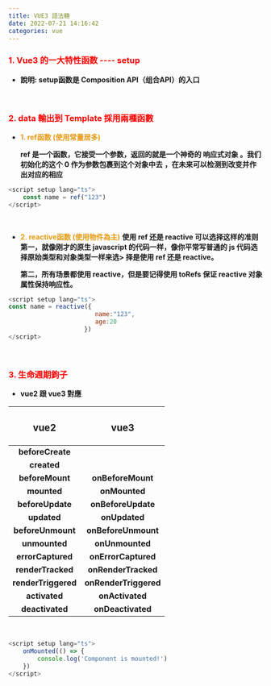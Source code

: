 ```yaml
---
title: VUE3 語法糖
date: 2022-07-21 14:16:42
categories: vue
---
```


### <font color='red'>1. Vue3 的一大特性函数 ---- setup</font>
+ **說明: setup函数是 Composition API（组合API）的入口**

<br>

### <font color='red'>2. data 輸出到 Template 採用兩種函數</font>

+ **<font color='e59911'>1. ref函数 (使用常量居多)</font>**

	**ref 是一个函数，它接受一个参数，返回的就是一个神奇的 响应式对象 。我们初始化的这个 0 作为参数包裹到这个对象中去**
	**，在未来可以检测到改变并作出对应的相应**
```js
<script setup lang="ts">
	const name = ref("123")
</script>
```

<br>

+ **<font color='e59911'>2. reactive函数 (使用物件為主)</font>**
	**使用 ref 还是 reactive 可以选择这样的准则**
	**第一，就像刚才的原生 javascript 的代码一样，像你平常写普通的 js 代码选择原始类型和对象类型一样来选> 择是使用 ref 还是 reactive。**

	**第二，所有场景都使用 reactive，但是要记得使用 toRefs 保证 reactive 对象属性保持响应性。**
```js
<script setup lang="ts">
const name = reactive({
                        name:"123",
                        age:20
                     })
</script>
```

<br>

### <font color='red'>3. 生命週期鉤子</font>

+ **vue2 跟 vue3 對應**

|   <h3>vue2</h3>   |    <h3>vue3</h3>    |
|   :----------:    |    :----------:     |
|**beforeCreate**   |                     |
|**created**        |                     |
|**beforeMount**    |**onBeforeMount**    |
|**mounted**        |**onMounted**        |
|**beforeUpdate**   |**onBeforeUpdate**   |
|**updated**        |**onUpdated**        |
|**beforeUnmount**  |**onBeforeUnmount**  |
|**unmounted**      |**onUnmounted**      |
|**errorCaptured**  |**onErrorCaptured**  |
|**renderTracked**  |**onRenderTracked**  |
|**renderTriggered**|**onRenderTriggered**|
|**activated**      |**onActivated**      |
|**deactivated**    |**onDeactivated**    |

<br>

```js
<script setup lang="ts">
	onMounted(() => {
		console.log('Component is mounted!')
	})
</script>
```


